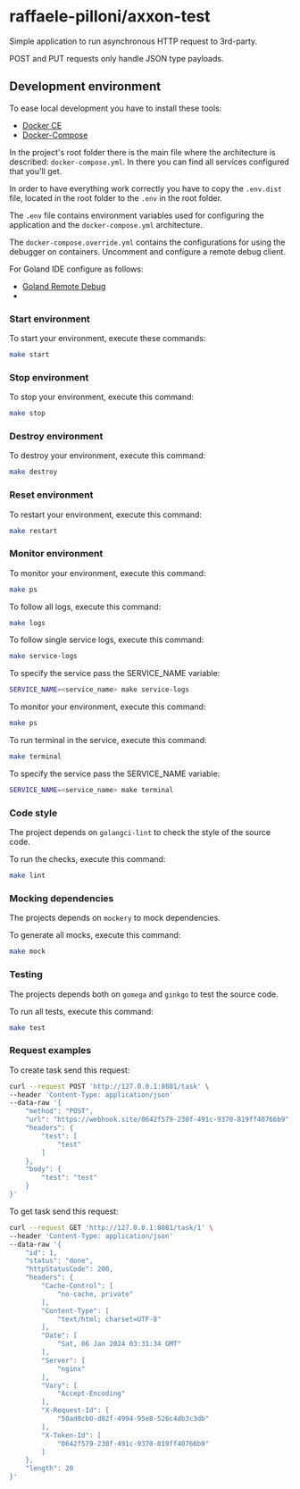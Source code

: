 # raffaele-pilloni/axxon-test
Simple application to run asynchronous HTTP request to 3rd-party.

POST and PUT requests only handle JSON type payloads.

## Development environment
To ease local development you have to install these tools:

* [Docker CE](https://www.docker.com/)
* [Docker-Compose](https://docs.docker.com/compose/)

In the project's root folder there is the main file where the architecture is described: `docker-compose.yml`.
In there you can find all services configured that you'll get.

In order to have everything work correctly you have to copy the `.env.dist`
file, located in the root folder to the `.env` in the root folder.

The `.env` file contains environment variables used for configuring 
the application and the `docker-compose.yml` architecture.

The `docker-compose.override.yml` contains the configurations for using the debugger on containers. 
Uncomment and configure a remote debug client.

For Goland IDE configure as follows:
* [Goland Remote Debug](https://www.jetbrains.com/help/go/go-remote.html)
* 
### Start environment

To start your environment, execute these commands:
```sh
make start
```

### Stop environment

To stop your environment, execute this command:
```sh
make stop
```

### Destroy environment

To destroy your environment, execute this command:
```sh
make destroy
```

### Reset environment

To restart your environment, execute this command:
```sh
make restart
```

### Monitor environment

To monitor your environment, execute this command:
```sh
make ps
```

To follow all logs, execute this command:
```sh
make logs
```

To follow single service logs, execute this command:
```sh
make service-logs
``` 
To specify the service pass the SERVICE_NAME variable:
```sh
SERVICE_NAME=<service_name> make service-logs
``` 

To monitor your environment, execute this command:
```sh
make ps
```

To run terminal in the service, execute this command:
```sh
make terminal
```
To specify the service pass the SERVICE_NAME variable:
```sh
SERVICE_NAME=<service_name> make terminal
``` 
### Code style

The project depends on `golangci-lint` to check the style of the source code.

To run the checks, execute this command:
```sh
make lint
``` 

### Mocking dependencies
The projects depends on `mockery` to mock dependencies.

To generate all mocks, execute this command:
```sh
make mock
``` 

### Testing
The projects depends both on `gomega` and `ginkgo` to test the source code.

To run all tests, execute this command:
```sh
make test
```

### Request examples

To create task send this request:
```sh
curl --request POST 'http://127.0.0.1:8081/task' \
--header 'Content-Type: application/json'
--data-raw '{
    "method": "POST",
    "url": "https://webhook.site/0642f579-230f-491c-9370-819ff40766b9",
    "headers": {
        "test": [
            "test"
        ]
    },
    "body": {
        "test": "test"
    }
}'
```

To get task send this request:
```sh
curl --request GET 'http://127.0.0.1:8081/task/1' \
--header 'Content-Type: application/json'
--data-raw '{
    "id": 1,
    "status": "done",
    "httpStatusCode": 200,
    "headers": {
        "Cache-Control": [
            "no-cache, private"
        ],
        "Content-Type": [
            "text/html; charset=UTF-8"
        ],
        "Date": [
            "Sat, 06 Jan 2024 03:31:34 GMT"
        ],
        "Server": [
            "nginx"
        ],
        "Vary": [
            "Accept-Encoding"
        ],
        "X-Request-Id": [
            "50ad8cb0-d82f-4994-95e8-526c4db3c3db"
        ],
        "X-Token-Id": [
            "0642f579-230f-491c-9370-819ff40766b9"
        ]
    },
    "length": 20
}'
```

